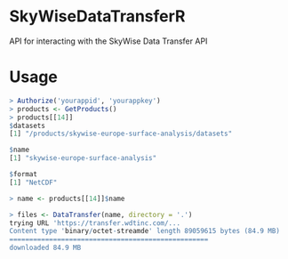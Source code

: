# SkyWiseDataTransferR
API for interacting with the SkyWise Data Transfer API

# Usage

```r
> Authorize('yourappid', 'yourappkey')
> products <- GetProducts()
> products[[14]]
$datasets
[1] "/products/skywise-europe-surface-analysis/datasets"

$name
[1] "skywise-europe-surface-analysis"

$format
[1] "NetCDF"

> name <- products[[14]]$name

> files <- DataTransfer(name, directory = '.')
trying URL 'https://transfer.wdtinc.com/...
Content type 'binary/octet-streamde' length 89059615 bytes (84.9 MB)
==================================================
downloaded 84.9 MB
```

